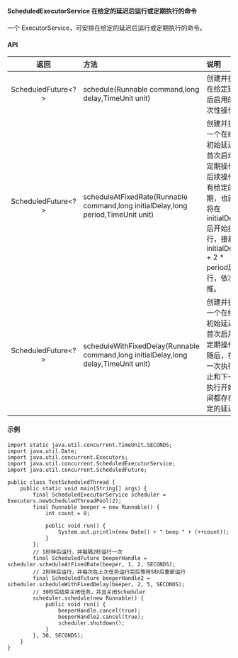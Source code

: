 #### ScheduledExecutorService 在给定的延迟后运行或定期执行的命令
一个 ExecutorService，可安排在给定的延迟后运行或定期执行的命令。



#### API
| 返回 | 方法 | 说明 |
|:---:|:---|:---|
| ScheduledFuture<?> | schedule(Runnable command,long delay,TimeUnit unit) | 创建并执行在给定延迟后启用的一次性操作。 |
| ScheduledFuture<?> | scheduleAtFixedRate(Runnable command,long initialDelay,long period,TimeUnit unit) | 创建并执行一个在给定初始延迟后首次启动的定期操作，后续操作具有给定的周期，也就是将在 initialDelay 后开始执行，接着在 initialDelay + 2 * period后执行，依次类推。|
| ScheduledFuture<?> | scheduleWithFixedDelay(Runnable command,long initialDelay,long delay,TimeUnit unit) | 创建并执行一个在给定初始延迟后首次启用的定期操作，随后，在每一次执行终止和下一次执行开始之间都存在给定的延迟。 |



#### 示例
    import static java.util.concurrent.TimeUnit.SECONDS;
	import java.util.Date;
	import java.util.concurrent.Executors;
	import java.util.concurrent.ScheduledExecutorService;
	import java.util.concurrent.ScheduledFuture;
	
	public class TestScheduledThread {
		public static void main(String[] args) {
			final ScheduledExecutorService scheduler = Executors.newScheduledThreadPool(2);
			final Runnable beeper = new Runnable() {
				int count = 0;
	
				public void run() {
					System.out.println(new Date() + " beep " + (++count));
				}
			};
			// 1秒钟后运行，并每隔2秒运行一次
			final ScheduledFuture beeperHandle = scheduler.scheduleAtFixedRate(beeper, 1, 2, SECONDS);
			// 2秒钟后运行，并每次在上次任务运行完后等待5秒后重新运行
			final ScheduledFuture beeperHandle2 = scheduler.scheduleWithFixedDelay(beeper, 2, 5, SECONDS);
			// 30秒后结束关闭任务，并且关闭Scheduler
			scheduler.schedule(new Runnable() {
				public void run() {
					beeperHandle.cancel(true);
					beeperHandle2.cancel(true);
					scheduler.shutdown();
				}
			}, 30, SECONDS);
		}
	}